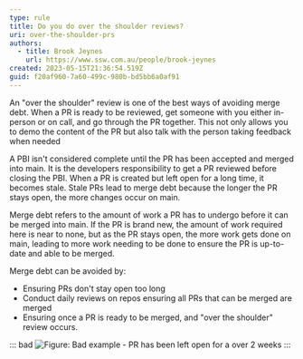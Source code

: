 ```yaml
---
type: rule
title: Do you do over the shoulder reviews?
uri: over-the-shoulder-prs
authors:
  - title: Brook Jeynes
    url: https://www.ssw.com.au/people/brook-jeynes
created: 2023-05-15T21:36:54.519Z
guid: f20af960-7a60-499c-980b-bd5bb6a0af91
---
```

An "over the shoulder" review is one of the best ways of avoiding merge debt. When a PR is ready to be reviewed, get someone with you either in-person or on call, and go through the PR together. This not only allows you to demo the content of the PR but also talk with the person taking feedback when needed

A PBI isn't considered complete until the PR has been accepted and merged into 
main. It is the developers responsibility to get a PR reviewed before closing the PBI. When a PR is created but left open for a long time, it becomes stale. Stale PRs lead to merge debt because the longer the PR stays open, the more changes occur on main. 

Merge debt refers to the amount of work a PR has to undergo before it can be merged
into main. If the PR is brand new, the amount of work required here is near to none, but as the PR stays open, the more work gets done on main, leading to more work needing to be done to ensure the PR is up-to-date and able to be merged.

Merge debt can be avoided by:
- Ensuring PRs don't stay open too long
- Conduct daily reviews on repos ensuring all PRs that can be merged are merged
- Ensuring once a PR is ready to be merged, and "over the shoulder" review occurs. 

::: bad
![Figure: Bad example - PR has been left open for a over 2 weeks](https://github.com/SSWConsulting/SSW.Website-v3/assets/25432120/5a67d6ed-a301-4d72-af00-8da4277c1b75)
:::